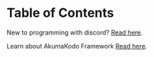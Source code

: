 # Table of Contents

New to programming with discord? [Read here](./new_discord_devs.md).

Learn about AkumaKodo Framework [Read here](./akumakodo_noobs.md).


